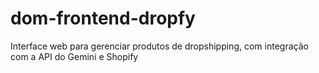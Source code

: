 # dom-frontend-dropfy
Interface web para gerenciar produtos de dropshipping, com integração com a API do Gemini e Shopify
